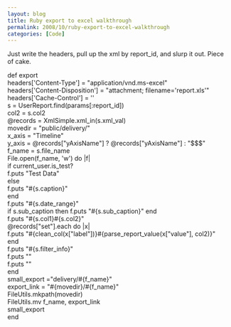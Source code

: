 ```yaml
---
layout: blog
title: Ruby export to excel walkthrough
permalink: 2008/10/ruby-export-to-excel-walkthrough
categories: [Code]
---
```


<p>Just write the headers, pull up the xml by report_id, and slurp it out. Piece of cake.</p>
<p>    def export<br />
      headers[&#039;Content-Type&#039;] = "application/vnd.ms-excel"<br />
      headers[&#039;Content-Disposition&#039;] = "attachment; filename=&#039;report.xls&#039;"<br />
      headers[&#039;Cache-Control&#039;] = &#039;&#039;<br />
      s = UserReport.find(params[:report_id])<br />
      col2 = s.col2<br />
      @records = XmlSimple.xml_in(s.xml_val)<br />
      movedir = "public/delivery/"<br />
      x_axis = "Timeline"<br />
      y_axis = @records["yAxisName"] ? @records["yAxisName"] : "$$$"<br />
      f_name = s.file_name<br />
      File.open(f_name, &#039;w&#039;) do |f|<br />
        if current_user.is_test?<br />
          f.puts "Test Data"<br />
        else<br />
          f.puts "#{s.caption}"<br />
        end<br />
        f.puts "#{s.date_range}"<br />
        if s.sub_caption then f.puts "#{s.sub_caption}" end<br />
        f.puts "#{s.col1}#{s.col2}"<br />
        @records["set"].each do |x|<br />
          f.puts "#{clean_col(x["label"])}#{parse_report_value(x["value"], col2)}"<br />
        end<br />
        f.puts "#{s.filter_info}"<br />
        f.puts ""<br />
        f.puts ""<br />
      end<br />
      small_export ="delivery/#{f_name}"<br />
      export_link = "#{movedir}/#{f_name}"<br />
      FileUtils.mkpath(movedir)<br />
      FileUtils.mv f_name, export_link<br />
      small_export<br />
    end</p>
